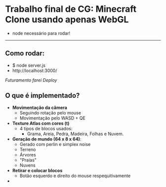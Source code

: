 # Trabalho final de CG: Minecraft Clone usando apenas WebGL
- node necessário para rodar!

---

## Como rodar:
- $ node server.js
- http://localhost:3000/

*Futuramento farei Deploy*

## O que é implementado?
- **Movimentação da câmera**
    - Seguindo rotação pelo mouse
    - Movimentação pelo WASD + QE
- **Texture Atlas com cores (t)**
    - 4 tipos de blocos usados:
        - Grama, Areia, Pedra, Madeira, Folhas e Nuvem.
- **Geração de mundo (64 x 8 x 64)**:
    - Gerado com perlin e simplex noise
    - Terreno
    - Árvores
    - "Praias"
    - Nuvens
- **Retirar e colocar blocos**
    - Botão esquerdo e direito do mouse respequitivamente
- 

